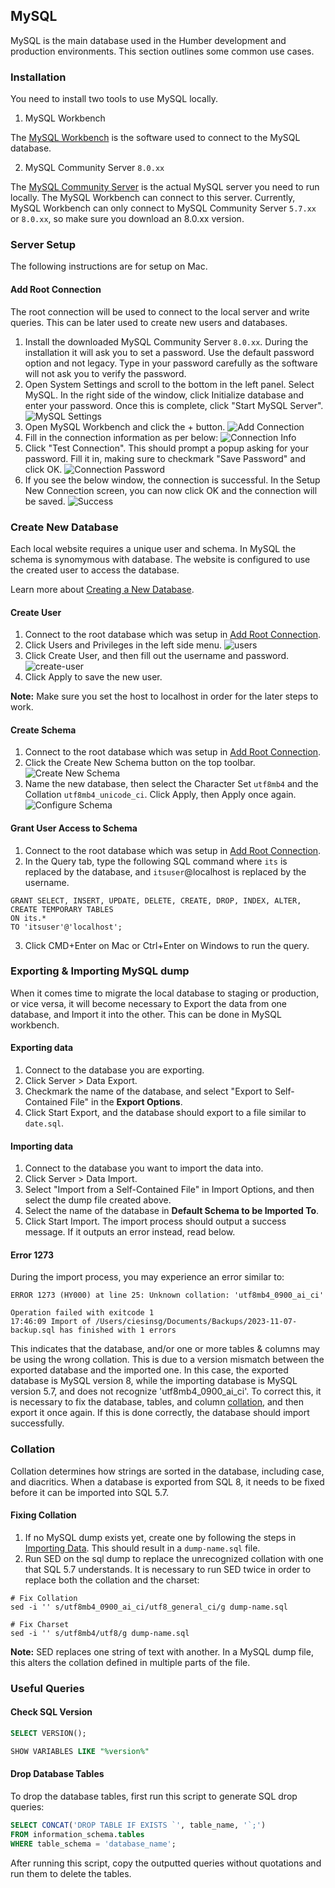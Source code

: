## MySQL

MySQL is the main database used in the Humber development and production environments. This section outlines some common use cases.

### Installation

You need to install two tools to use MySQL locally. 

1. MySQL Workbench

The [MySQL Workbench](https://dev.mysql.com/downloads/workbench/) is the software used to connect to the MySQL database. 

2. MySQL Community Server `8.0.xx`

The [MySQL Community Server](https://dev.mysql.com/downloads/mysql/) is the actual MySQL server you need to run locally. The MySQL Workbench can connect to this server. Currently, MySQL Workbench can only connect to MySQL Community Server `5.7.xx` or `8.0.xx`, so make sure you download an 8.0.xx version. 

### Server Setup

The following instructions are for setup on Mac. 

#### Add Root Connection

The root connection will be used to connect to the local server and write queries. This can be later used to create new users and databases.

1. Install the downloaded MySQL Community Server `8.0.xx`. During the installation it will ask you to set a password. Use the default password option and not legacy. Type in your password carefully as the software will not ask you to verify the password. 
2. Open System Settings and scroll to the bottom in the left panel. Select MySQL. In the right side of the window, click Initialize database and enter your password. Once this is complete, click "Start MySQL Server".
![MySQL Settings](assets/database/mysql-settings.png)
3. Open MySQL Workbench and click the + button.
![Add Connection](assets/database/workbench-add.png)
4. Fill in the connection information as per below:
![Connection Info](assets/database/connection-info.png)
1. Click "Test Connection". This should prompt a popup asking for your password. Fill it in, making sure to checkmark "Save Password" and click OK. 
![Connection Password](assets/database/connection-password.png)
1. If you see the below window, the connection is successful. In the Setup New Connection screen, you can now click OK and the connection will be saved. 
![Success](assets/database/success.png)

### Create New Database

Each local website requires a unique user and schema. In MySQL the schema is synomymous with database. The website is configured to use the created user to access the database. 

Learn more about [Creating a New Database](https://git.drupalcode.org/project/drupal/-/blob/10.1.x/core/INSTALL.mysql.txt).

#### Create User

1. Connect to the root database which was setup in [Add Root Connection](#add-root-connection). 
2. Click Users and Privileges in the left side menu.
![users](assets/database/users.png)
3. Click Create User, and then fill out the username and password.
![create-user](assets/database/create-user.png)
4. Click Apply to save the new user.

**Note:** Make sure you set the host to localhost in order for the later steps to work.

#### Create Schema

1. Connect to the root database which was setup in [Add Root Connection](#add-root-connection). 
2. Click the Create New Schema button on the top toolbar.
![Create New Schema](assets/database/create-new-schema.png)
3. Name the new database, then select the Character Set `utf8mb4` and the Collation `utf8mb4_unicode_ci`. Click Apply, then Apply once again. 
![Configure Schema](assets/database/configure-schema.png)

#### Grant User Access to Schema

1. Connect to the root database which was setup in [Add Root Connection](#add-root-connection). 
2. In the Query tab, type the following SQL command where `its` is replaced by the database, and `itsuser`@localhost is replaced by the username.

```
GRANT SELECT, INSERT, UPDATE, DELETE, CREATE, DROP, INDEX, ALTER, CREATE TEMPORARY TABLES
ON its.*
TO 'itsuser'@'localhost';
```

3. Click CMD+Enter on Mac or Ctrl+Enter on Windows to run the query.

### Exporting & Importing MySQL dump

When it comes time to migrate the local database to staging or production, or vice versa, it will become necessary to Export the data from one database, and Import it into the other. This can be done in MySQL workbench. 

#### Exporting data

1. Connect to the database you are exporting.
2. Click Server > Data Export. 
3. Checkmark the name of the database, and select "Export to Self-Contained File" in the **Export Options**. 
4. Click Start Export, and the database should export to a file similar to `date.sql`. 

#### Importing data

1. Connect to the database you want to import the data into.
2. Click Server > Data Import.
3. Select "Import from a Self-Contained File" in Import Options, and then select the dump file created above. 
4. Select the name of the database in **Default Schema to be Imported To**. 
5. Click Start Import. The import process should output a success message. If it outputs an error instead, read below. 

#### Error 1273

During the import process, you may experience an error similar to: 

```
ERROR 1273 (HY000) at line 25: Unknown collation: 'utf8mb4_0900_ai_ci'

Operation failed with exitcode 1
17:46:09 Import of /Users/ciesinsg/Documents/Backups/2023-11-07-backup.sql has finished with 1 errors
```

This indicates that the database, and/or one or more tables & columns may be using the wrong collation. This is due to a version mismatch between the exported database and the imported one. In this case, the exported database is MySQL version 8, while the importing database is MySQL version 5.7, and does not recognize 'utf8mb4_0900_ai_ci'. To correct this, it is necessary to fix the database, tables, and column [collation](#collation), and then export it once again. If this is done correctly, the database should import successfully. 

### Collation

Collation determines how strings are sorted in the database, including case, and diacritics. When a database is exported from SQL 8, it needs to be fixed before it can be imported into SQL 5.7. 

#### Fixing Collation

1. If no MySQL dump exists yet, create one by following the steps in [Importing Data](#importing-data). This should result in a `dump-name.sql` file. 
2. Run SED on the sql dump to replace the unrecognized collation with one that SQL 5.7 understands. It is necessary to run SED twice in order to replace both the collation and the charset: 

```title="Using SED to fix collation"
# Fix Collation
sed -i '' s/utf8mb4_0900_ai_ci/utf8_general_ci/g dump-name.sql

# Fix Charset
sed -i '' s/utf8mb4/utf8/g dump-name.sql
```

**Note:** SED replaces one string of text with another. In a MySQL dump file, this alters the collation defined in multiple parts of the file. 

### Useful Queries

#### Check SQL Version

```sql title="Simple version check"
SELECT VERSION();
```

```sql title="Detailed version check"
SHOW VARIABLES LIKE "%version%"
```

#### Drop Database Tables

To drop the database tables, first run this script to generate SQL drop queries:

```sql
SELECT CONCAT('DROP TABLE IF EXISTS `', table_name, '`;')
FROM information_schema.tables
WHERE table_schema = 'database_name';
```

After running this script, copy the outputted queries without quotations and 
run them to delete the tables.
